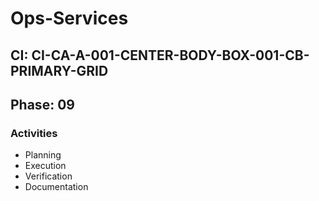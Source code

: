 # Ops-Services

## CI: CI-CA-A-001-CENTER-BODY-BOX-001-CB-PRIMARY-GRID
## Phase: 09

### Activities
- Planning
- Execution
- Verification
- Documentation
